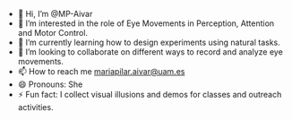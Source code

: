 - 👋 Hi, I’m @MP-Aivar
- 👀 I’m interested in the role of Eye Movements in Perception, Attention and Motor Control.
- 🌱 I’m currently learning how to design experiments using natural tasks.
- 💞️ I’m looking to collaborate on different ways to record and analyze eye movements.
- 📫 How to reach me mariapilar.aivar@uam.es
- 😄 Pronouns: She
- ⚡ Fun fact: I collect visual illusions and demos for classes and outreach activities.

<!---
MP-Aivar/MP-Aivar is a ✨ special ✨ repository because its `README.md` (this file) appears on your GitHub profile.
You can click the Preview link to take a look at your changes.
--->
